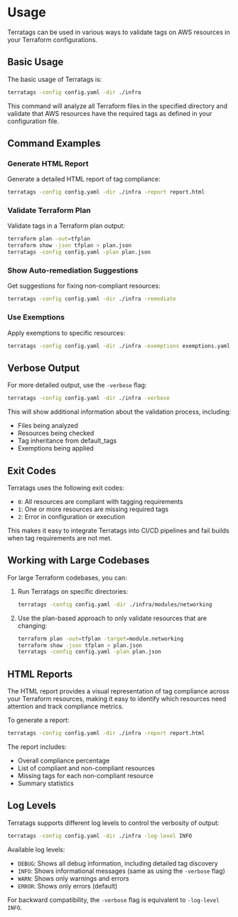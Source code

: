 # Usage

Terratags can be used in various ways to validate tags on AWS resources in your Terraform configurations.

## Basic Usage

The basic usage of Terratags is:

```bash
terratags -config config.yaml -dir ./infra
```

This command will analyze all Terraform files in the specified directory and validate that AWS resources have the required tags as defined in your configuration file.

## Command Examples

### Generate HTML Report

Generate a detailed HTML report of tag compliance:

```bash
terratags -config config.yaml -dir ./infra -report report.html
```

### Validate Terraform Plan

Validate tags in a Terraform plan output:

```bash
terraform plan -out=tfplan
terraform show -json tfplan > plan.json
terratags -config config.yaml -plan plan.json
```

### Show Auto-remediation Suggestions

Get suggestions for fixing non-compliant resources:

```bash
terratags -config config.yaml -dir ./infra -remediate
```

### Use Exemptions

Apply exemptions to specific resources:

```bash
terratags -config config.yaml -dir ./infra -exemptions exemptions.yaml
```

## Verbose Output

For more detailed output, use the `-verbose` flag:

```bash
terratags -config config.yaml -dir ./infra -verbose
```

This will show additional information about the validation process, including:

- Files being analyzed
- Resources being checked
- Tag inheritance from default_tags
- Exemptions being applied

## Exit Codes

Terratags uses the following exit codes:

- `0`: All resources are compliant with tagging requirements
- `1`: One or more resources are missing required tags
- `2`: Error in configuration or execution

This makes it easy to integrate Terratags into CI/CD pipelines and fail builds when tag requirements are not met.

## Working with Large Codebases

For large Terraform codebases, you can:

1. Run Terratags on specific directories:
   ```bash
   terratags -config config.yaml -dir ./infra/modules/networking
   ```

2. Use the plan-based approach to only validate resources that are changing:
   ```bash
   terraform plan -out=tfplan -target=module.networking
   terraform show -json tfplan > plan.json
   terratags -config config.yaml -plan plan.json
   ```

## HTML Reports

The HTML report provides a visual representation of tag compliance across your Terraform resources, making it easy to identify which resources need attention and track compliance metrics.

To generate a report:

```bash
terratags -config config.yaml -dir ./infra -report report.html
```

The report includes:

- Overall compliance percentage
- List of compliant and non-compliant resources
- Missing tags for each non-compliant resource
- Summary statistics

## Log Levels

Terratags supports different log levels to control the verbosity of output:

```bash
terratags -config config.yaml -dir ./infra -log-level INFO
```

Available log levels:

- `DEBUG`: Shows all debug information, including detailed tag discovery
- `INFO`: Shows informational messages (same as using the `-verbose` flag)
- `WARN`: Shows only warnings and errors
- `ERROR`: Shows only errors (default)

For backward compatibility, the `-verbose` flag is equivalent to `-log-level INFO`.